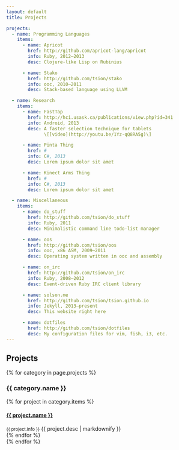 ```yaml
---
layout: default
title: Projects

projects:
  - name: Programming Languages
    items:
      - name: Apricot
        href: http://github.com/apricot-lang/apricot
        info: Ruby, 2012–2013
        desc: Clojure-like Lisp on Rubinius

      - name: Stako
        href: http://github.com/tsion/stako
        info: ooc, 2010–2011
        desc: Stack-based language using LLVM

  - name: Research
    items:
      - name: FastTap
        href: http://hci.usask.ca/publications/view.php?id=341
        info: Android, 2013
        desc: A faster selection technique for tablets
              \[[video](http://youtu.be/1Yz-qQ8RA5g)\]

      - name: Pinta Thing
        href: #
        info: C#, 2013
        desc: Lorem ipsum dolor sit amet

      - name: Kinect Arms Thing
        href: #
        info: C#, 2013
        desc: Lorem ipsum dolor sit amet

  - name: Miscellaneous
    items:
      - name: do_stuff
        href: http://github.com/tsion/do_stuff
        info: Ruby, 2011
        desc: Minimalistic command line todo-list manager

      - name: oos
        href: http://github.com/tsion/oos
        info: ooc, x86 ASM, 2009–2011
        desc: Operating system written in ooc and assembly

      - name: on_irc
        href: http://github.com/tsion/on_irc
        info: Ruby, 2008–2012
        desc: Event-driven Ruby IRC client library

      - name: solson.me
        href: http://github.com/tsion/tsion.github.io
        info: Jekyll, 2013–present
        desc: This website right here

      - name: dotfiles
        href: http://github.com/tsion/dotfiles
        desc: My configuration files for vim, fish, i3, etc.
---
```


<h2 class="text-center">Projects</h2>

{% for category in page.projects %}
  <h3>{{ category.name }}</h3>

  <div class="project-category">
    {% for project in category.items %}
      <div class="project">
        <h4><a href="{{ project.href }}">{{ project.name }}</a></h4>
        <small>{{ project.info }}</small>
        {{ project.desc | markdownify }}
      </div>
    {% endfor %}
  </div>
{% endfor %}
